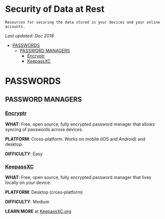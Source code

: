 # Security of Data at Rest

    Resources for securing the data stored in your devices and your online accounts.

*Last updated: Dec 2018*

* [PASSWORDS](#passwords)
  * [PASSWORD MANAGERS](#password-managers)
    * [Encryptr](#encryptr)
    * [KeepassXC](#keepassxc)


# PASSWORDS

## PASSWORD MANAGERS


### **[Encryptr](https://spideroak.com/encryptr/)** 

**WHAT**: Free, open source, fully encrypted password manager that allows syncing of passwords across devices.

**PLATFORM**: Cross-platform. Works on mobile (iOS and Android) and desktop.

**DIFFICULTY**: Easy



### **[KeepassXC](https://keepassxc.org/)** 

**WHAT**: Free, open source, fully encrypted password manager that lives locally on your device.

**PLATFORM**: Desktop (cross-platform)

**DIFFICULTY**: Medium

**LEARN MORE** at [KeepassXC.org](https://keepassxc.org/project/)
